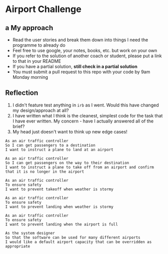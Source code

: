 Airport Challenge
=================


a
My approach
---------

* Read the user stories and break them down into things I need the programme to already do
* Feel free to use google, your notes, books, etc. but work on your own
* If you refer to the solution of another coach or student, please put a link to that in your README
* If you have a partial solution, **still check in a partial solution**
* You must submit a pull request to this repo with your code by 9am Monday morning

Reflection
-------

1. I didn't feature test anything in ```irb``` as I went. Would this have changed my design/approach at all?
2. I have written what I think is the cleanest, simplest code for the task that I have ever written. My concern - have I actually answered all of the brief?
3. My head just doesn't want to think up new edge cases!


```
As an air traffic controller
So I can get passengers to a destination
I want to instruct a plane to land at an airport

As an air traffic controller
So I can get passengers on the way to their destination
I want to instruct a plane to take off from an airport and confirm that it is no longer in the airport

As an air traffic controller
To ensure safety
I want to prevent takeoff when weather is stormy

As an air traffic controller
To ensure safety
I want to prevent landing when weather is stormy

As an air traffic controller
To ensure safety
I want to prevent landing when the airport is full

As the system designer
So that the software can be used for many different airports
I would like a default airport capacity that can be overridden as appropriate
```
